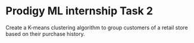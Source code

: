 <h1>Prodigy ML internship Task 2</h1>
<p>Create a K-means clustering algorithm to group customers of a retail store based on their purchase history.</p>
